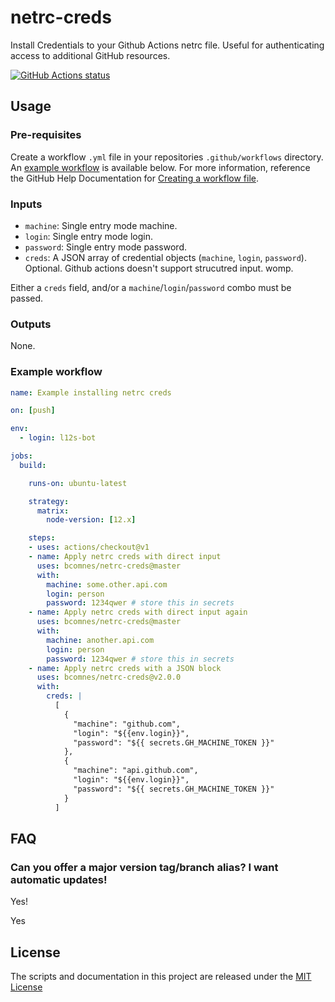 # netrc-creds
Install Credentials to your Github Actions netrc file.  Useful for authenticating access to additional GitHub resources.

<a href="https://github.com/bcomnes/netrc-creds"><img alt="GitHub Actions status" src="https://github.com/bcomnes/netrc-creds/workflows/Tests/badge.svg"></a>

## Usage

### Pre-requisites
Create a workflow `.yml` file in your repositories `.github/workflows` directory. An [example workflow](#example-workflow) is available below. For more information, reference the GitHub Help Documentation for [Creating a workflow file](https://help.github.com/en/articles/configuring-a-workflow#creating-a-workflow-file).


### Inputs

- `machine`: Single entry mode machine.
- `login`: Single entry mode login.
- `password`: Single entry mode password.
- `creds`: A JSON array of credential objects (`machine`, `login`, `password`).  Optional.  Github actions doesn't support strucutred input.  womp.

Either a `creds` field, and/or a `machine`/`login`/`password` combo must be passed.

### Outputs

None.

### Example workflow

```yaml
name: Example installing netrc creds

on: [push]

env:
  - login: l12s-bot

jobs:
  build:

    runs-on: ubuntu-latest

    strategy:
      matrix:
        node-version: [12.x]

    steps:
    - uses: actions/checkout@v1
    - name: Apply netrc creds with direct input
      uses: bcomnes/netrc-creds@master
      with:
        machine: some.other.api.com
        login: person
        password: 1234qwer # store this in secrets
    - name: Apply netrc creds with direct input again
      uses: bcomnes/netrc-creds@master
      with:
        machine: another.api.com
        login: person
        password: 1234qwer # store this in secrets
    - name: Apply netrc creds with a JSON block
      uses: bcomnes/netrc-creds@v2.0.0
      with:
        creds: |
          [
            {
              "machine": "github.com",
              "login": "${{env.login}}",
              "password": "${{ secrets.GH_MACHINE_TOKEN }}"
            },
            {
              "machine": "api.github.com",
              "login": "${{env.login}}",
              "password": "${{ secrets.GH_MACHINE_TOKEN }}"
            }
          ]
```

## FAQ

### Can you offer a major version tag/branch alias?  I want automatic updates!

Yes!

Yes
## License
The scripts and documentation in this project are released under the [MIT License](LICENSE)
